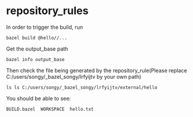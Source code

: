 # repository_rules

In order to trigger the build, run
```
bazel build @hello//...
```

Get the output_base path
```
bazel info output_base
```

Then check the file being generated by the repository_rule(Please replace C:/users/songy/_bazel_songy/lrfyijtv by your own path)
```
ls ls C:/users/songy/_bazel_songy/lrfyijtv/external/hello
```

You should be able to see:
```
BUILD.bazel  WORKSPACE  hello.txt
```


